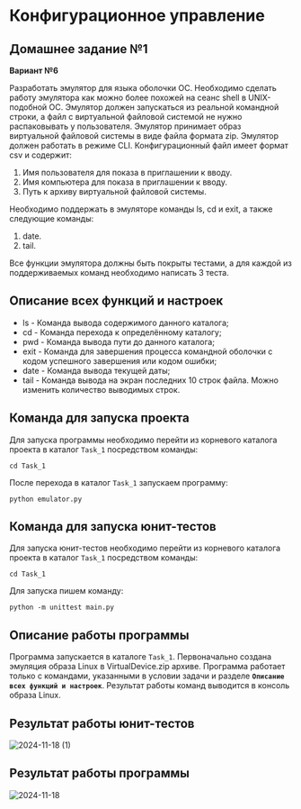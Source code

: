 # Конфигурационное управление

## Домашнее задание №1

**Вариант №6**

Разработать эмулятор для языка оболочки ОС. Необходимо сделать работу эмулятора как можно более похожей на сеанс shell в UNIX-подобной ОС. Эмулятор должен запускаться из реальной командной строки, а файл с виртуальной файловой системой не нужно распаковывать у пользователя. Эмулятор принимает образ виртуальной файловой системы в виде файла формата zip. Эмулятор должен работать в режиме CLI.
Конфигурационный файл имеет формат csv и содержит:
1. Имя пользователя для показа в приглашении к вводу.
2. Имя компьютера для показа в приглашении к вводу.
3. Путь к архиву виртуальной файловой системы.

Необходимо поддержать в эмуляторе команды ls, cd и exit, а также следующие команды:
1. date.
2. tail.

Все функции эмулятора должны быть покрыты тестами, а для каждой из поддерживаемых команд необходимо написать 3 теста.

## Описание всех функций и настроек

* ls - Команда вывода содержимого данного каталога;
* cd - Команда перехода к определённому каталогу;
* pwd - Команда вывода пути до данного каталога;
* exit - Команда для завершения процесса командной оболочки с кодом успешного завершения или кодом ошибки;
* date - Команда вывода текущей даты;
* tail - Команда вывода на экран последних 10 строк файла. Можно изменить количество выводимых строк.

## Команда для запуска проекта

Для запуска программы необходимо перейти из корневого каталога проекта в каталог ``Task_1`` посредством команды:

```
cd Task_1
```

После перехода в каталог ``Task_1`` запускаем программу:

```
python emulator.py
```

## Команда для запуска юнит-тестов

Для запуска юнит-тестов необходимо перейти из корневого каталога проекта в каталог ``Task_1`` посредством команды:

```
cd Task_1
```

Для запуска пишем команду:

```
python -m unittest main.py
```

## Описание работы программы

Программа запускается в каталоге ``Task_1``. Первоначально создана эмуляция образа Linux в VirtualDevice.zip архиве. Программа работает только с командами, указанными в условии задачи и разделе **``Описание всех функций и настроек``**. Результат работы команд выводится в консоль образа Linux. 

## Результат работы юнит-тестов

![2024-11-18 (1)](https://github.com/user-attachments/assets/33066e2d-9718-4efb-a58e-88ec02697813)

## Результат работы программы

![2024-11-18](https://github.com/user-attachments/assets/0b23a62e-56d5-4cb6-8175-240758c8594c)


